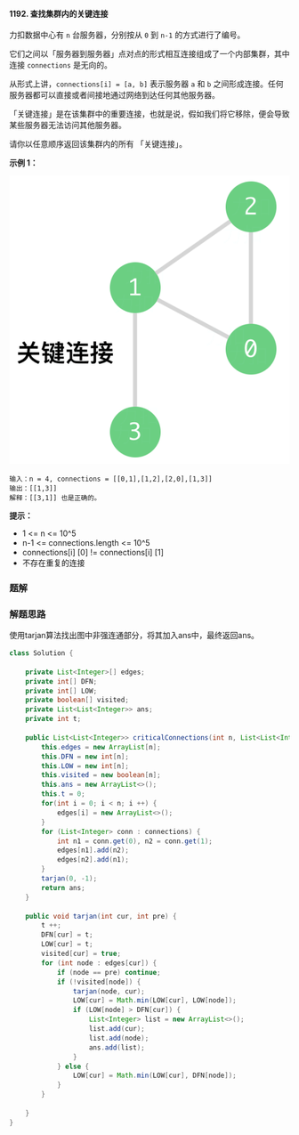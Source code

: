 #### 1192. 查找集群内的关键连接

力扣数据中心有 `n` 台服务器，分别按从 `0` 到 `n-1` 的方式进行了编号。

它们之间以「服务器到服务器」点对点的形式相互连接组成了一个内部集群，其中连接 `connections` 是无向的。

从形式上讲，`connections[i] = [a, b]` 表示服务器 `a` 和 `b` 之间形成连接。任何服务器都可以直接或者间接地通过网络到达任何其他服务器。

「关键连接」是在该集群中的重要连接，也就是说，假如我们将它移除，便会导致某些服务器无法访问其他服务器。

请你以任意顺序返回该集群内的所有 「关键连接」。

**示例 1：**

![img](./images/查找集群内的关键连接/1.jpg)

```shell
输入：n = 4, connections = [[0,1],[1,2],[2,0],[1,3]]
输出：[[1,3]]
解释：[[3,1]] 也是正确的。
```

**提示：**

* 1 <= n <= 10^5
* n-1 <= connections.length <= 10^5
* connections[i] [0] != connections[i] [1]
* 不存在重复的连接

### 题解

### 解题思路

使用tarjan算法找出图中非强连通部分，将其加入ans中，最终返回ans。

```java
class Solution {
    
    private List<Integer>[] edges;
    private int[] DFN;
    private int[] LOW;
    private boolean[] visited;
    private List<List<Integer>> ans;
    private int t;
    
    public List<List<Integer>> criticalConnections(int n, List<List<Integer>> connections) {
        this.edges = new ArrayList[n];
        this.DFN = new int[n];
        this.LOW = new int[n];
        this.visited = new boolean[n];
        this.ans = new ArrayList<>();
        this.t = 0;
        for(int i = 0; i < n; i ++) {
            edges[i] = new ArrayList<>();
        }
        for (List<Integer> conn : connections) {
            int n1 = conn.get(0), n2 = conn.get(1);
            edges[n1].add(n2);
            edges[n2].add(n1);
        }
        tarjan(0, -1);
        return ans;
    }
    
    public void tarjan(int cur, int pre) {
        t ++;
        DFN[cur] = t;
        LOW[cur] = t;
        visited[cur] = true;
        for (int node : edges[cur]) {
            if (node == pre) continue;
            if (!visited[node]) {
                tarjan(node, cur);
                LOW[cur] = Math.min(LOW[cur], LOW[node]);
                if (LOW[node] > DFN[cur]) {
                    List<Integer> list = new ArrayList<>();
                    list.add(cur);
                    list.add(node);
                    ans.add(list);
                }
            } else {
                LOW[cur] = Math.min(LOW[cur], DFN[node]);
            }
        }
        
    }
}
```

